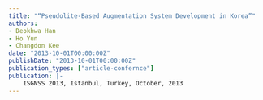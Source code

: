 ```yaml
---
title: "“Pseudolite-Based Augmentation System Development in Korea”"
authors:
- Deokhwa Han
- Ho Yun
- Changdon Kee
date: "2013-10-01T00:00:00Z"
publishDate: "2013-10-01T00:00:00Z"
publication_types: ["article-confernce"]
publication: |-
    ISGNSS 2013, Istanbul, Turkey, October, 2013
---
```

